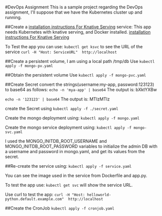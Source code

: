 #DevOps Assignment 
This is a sample project regarding the DevOps assignment, I'll suppose that we have the Kubernetes cluster up and running. 

##Create a [installation instructions For Knative Serving](https://knative.dev/docs/serving/samples/hello-world/helloworld-python/) service:
This app needs Kubernetes with knative serving, and Docker installed.
[installation instructions For Knative Serving](https://knative.dev/docs/install/any-kubernetes-cluster/#installing-the-serving-component)

To Test the app you can use:
`kubectl get ksvc` to see the URL of the service
`curl -H "Host: ServiceURL"  http://localhost`



##Create a persistent volume, I am using a local path /tmp/db
Use `kubectl apply -f mongo-pv.yaml`

##Obtain the persistent volume
Use `kubectl apply -f mongo-pvc.yaml`

##Create Secret
convert the strings(username:my-app, password:123123) to base64 as follows:
`echo -n 'mya-app' | base64`
The output is:
bXktYXBw

`echo -n '123123' | base64`
The output is:
MTIzMTIz

create the Secret using `kubectl apply -f ./secret.yaml`

Create the mongo deployment using:
`kubectl apply -f mongo.yaml`

Create the mongo service deployment using:
`kubectl apply -f mongo-svc.yaml`

I used the MONGO_INITDB_ROOT_USERNAME and MONGO_INITDB_ROOT_PASSWORD variables to initialize the admin DB with a username and password in mongo.yaml, and get its values from the secret.

##Re-create the service using:
`kubectl apply -f service.yaml`

You can see the image used in the service from Dockerfile and app.py.

To test the app use:
`kubectl get svc`
will show the service URL.

Use curl to test the app:
`curl -H "Host: helloworld-python.default.example.com"  http://localhost`

##Create the CronJob
`kubectl apply -f cronjob.yaml`






